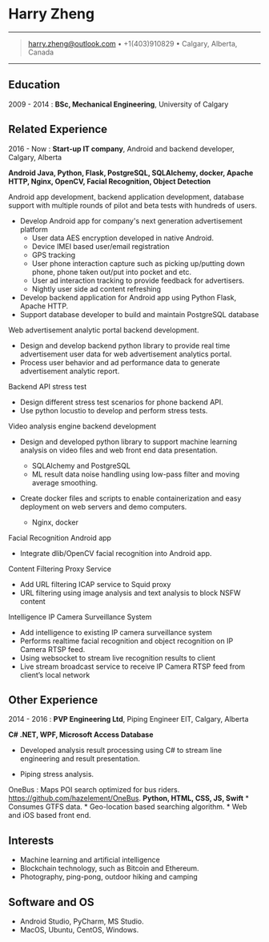 Harry Zheng
============

----

> <harry.zheng@outlook.com> • +1(403)910829 • Calgary, Alberta, Canada

----

Education
---------

2009 - 2014
:   **BSc, Mechanical Engineering**, University of Calgary

Related Experience
----------

2016 - Now
:	**Start-up IT company**, Android and backend developer, Calgary, Alberta

**Android Java, Python, Flask, PostgreSQL, SQLAlchemy, docker, Apache HTTP, Nginx, OpenCV, Facial Recognition, Object Detection**

Android app development, backend application development, database support with multiple rounds of pilot and beta tests with hundreds of users.

* Develop Android app for company's next generation advertisement platform
	* User data AES encryption developed in native Android.
	* Device IMEI based user/email registration
	* GPS tracking
	* User phone interaction capture such as picking up/putting down phone, phone taken out/put into pocket and etc.
	* User ad interaction tracking to provide feedback for advertisers.
	* Nightly user side ad content refreshing
* Develop backend application for Android app using Python Flask, Apache HTTP.
* Support database developer to build and maintain PostgreSQL database

Web advertisement analytic portal backend development.

* Design and develop backend python library to provide real time advertisement user data for web advertisement analytics portal.
* Process user behavior and ad performance data to generate advertisement analytic report.

Backend API stress test

* Design different stress test scenarios for phone backend API.
* Use python locustio to develop and perform stress tests.

Video analysis engine backend development

* Design and developed python library to support machine learning analysis on video files and web front end data presentation.
	* SQLAlchemy and PostgreSQL
	* ML result data noise handling using low-pass filter and moving average smoothing.

* Create docker files and scripts to enable containerization and easy deployment on web servers and demo computers.
	* Nginx, docker

Facial Recognition Android app

* Integrate dlib/OpenCV facial recognition into Android app.

Content Filtering Proxy Service

* Add URL filtering ICAP service to Squid proxy
* URL filtering using image analysis and text analysis to block NSFW content

Intelligence IP Camera Surveillance System 
* Add intelligence to existing IP camera surveillance system
* Performs realtime facial recognition and object recognition on IP Camera RTSP feed. 
* Using websocket to stream live recognition results to client
* Live stream broadcast service to receive IP Camera RTSP feed from client’s local network


Other Experience
--------------------

2014 - 2016
:	**PVP Engineering Ltd**, Piping Engineer EIT, Calgary, Alberta

**C# .NET, WPF, Microsoft Access Database**

* Developed analysis result processing using C# to stream line engineering and result presentation.

* Piping stress analysis.


OneBus
:   Maps POI search optimized for bus riders. https://github.com/hazelement/OneBus.
**Python, HTML, CSS, JS, Swift**
    * Consumes GTFS data.
    * Geo-location based searching algorithm.
    * Web and iOS based front end.


Interests
----------------------------------------
* Machine learning and artificial intelligence
* Blockchain technology, such as Bitcoin and Ethereum.
* Photography, ping-pong, outdoor hiking and camping

Software and OS
----------------------------------------

* Android Studio, PyCharm, MS Studio.
* MacOS, Ubuntu, CentOS, Windows.
